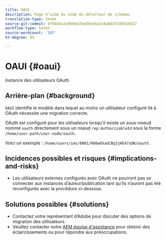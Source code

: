 ```yaml
---
title: OAUI
description: Page d’aide du code du détecteur de schémas
translation-type: tm+mt
source-git-commit: 4f94d4a1e0b8eb7bedbedba2c8a683f34655b527
workflow-type: tm+mt
source-wordcount: '107'
ht-degree: 0%

---
```



# OAUI {#oaui}

Instance des utilisateurs OAuth

## Arrière-plan {#background}

`OAUI` identifie le modèle dans lequel au moins un utilisateur configuré lié à OAuth nécessite une migration correcte.

OAuth est configuré pour les utilisateurs lorsqu’il existe un sous-noeud nommé `oauth` directement sous un noeud `rep:AuthorizableId` sous la forme `/home/user-path/user-node/oauth`.

Voici un exemple : `/home/users/ims/0001/R80w6XaUCBq3jHE47xDN/oauth`.

## Incidences possibles et risques {#implications-and-risks}

* Les utilisateurs externes configurés avec OAuth ne pourront pas se connecter aux instances d’auteur/publication tant qu’ils n’auront pas été reconfigurés avec la procédure ci-dessous.

## Solutions possibles {#solutions}

* Contactez votre représentant d’Adobe pour discuter des options de migration des utilisateurs.
* Veuillez contacter notre [AEM équipe d&#39;assistance](https://helpx.adobe.com/enterprise/using/support-for-experience-cloud.html) pour obtenir des éclaircissements ou pour répondre aux préoccupations.
